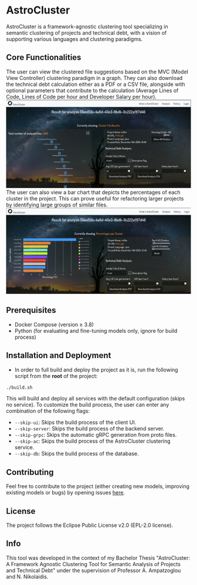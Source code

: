
# AstroCluster
AstroCluster is a framework-agnostic clustering tool specializing in semantic clustering of projects and technical debt, with a vision of supporting various languages and clustering paradigms.
## Core Functionalities
The user can view the clustered file suggestions based on the MVC (Model View Controller) clustering paradigm in a graph.
They can also download the technical debt calculation either as a PDF or a CSV file, alongside with optional
parameters that contribute to the calculation (Average Lines of Code, Lines of Code per hour and Developer Salary per hour).
<img src="client/screenshots/cluster_results.png" />
<br/>
The user can also view a bar chart that depicts the percentages of each cluster in the project. This can prove useful for refactoring
larger projects by identifying large groups of similar files.
<img src="client/screenshots/cluster_results_chart.png" />

## Prerequisites
- Docker Compose (version ≥ 3.8)
- Python (for evaluating and fine-tuning models only, ignore for build process)

## Installation and Deployment
- In order to full build and deploy the project as it is, run the following script from the **root** of the project:

```bash
./build.sh
```

This will build and deploy all services with the default configuration (skips no service). To customize the build process, the user can enter any combination of the following flags:
- ```--skip-ui```: Skips the build process of the client UI.
- ```--skip-server```: Skips the build process of the backend server.
- ```--skip-grpc```: Skips the automatic gRPC generation from proto files.
- ```--skip-ac```: Skips the build process of the AstroCluster clustering service.
- ```--skip-db```: Skips the build process of the database.

## Contributing
Feel free to contribute to the project (either creating new models, improving existing models or bugs) by opening issues <a href="https://github.com/setokk/AstroCluster/issues">here</a>.

## License
The project follows the Eclipse Public License v2.0 (EPL-2.0 license).

## Info
This tool was developed in the context of my Bachelor Thesis "AstroCluster: A Framework Agnostic Clustering Tool for Semantic Analysis of Projects and Technical Debt" under the supervision of Professor A. Ampatzoglou and N. Nikolaidis.


